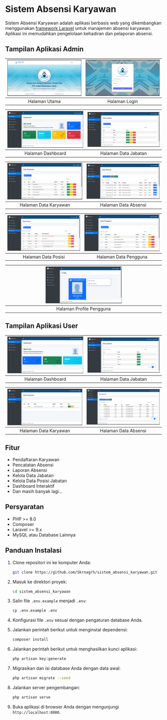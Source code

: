 # Sistem Absensi Karyawan

Sistem Absensi Karyawan adalah aplikasi berbasis web yang dikembangkan menggunakan [framework Laravel](https://laravel.com/) untuk manajemen absensi karyawan. Aplikasi ini memudahkan pengelolaan kehadiran dan pelaporan absensi.

## Tampilan Aplikasi Admin

| <img src="https://github.com/Skrnagrh/sistem_absensi_karyawan/raw/main/public/tampilan/1.png" alt="Tampilan 1" width="100%"> | <img src="https://github.com/Skrnagrh/sistem_absensi_karyawan/raw/main/public/tampilan/2.png" alt="Tampilan 2" width="100%"> |
|:---:|:---:|
| Halaman Utama | Halaman Login |

| <img src="https://github.com/Skrnagrh/sistem_absensi_karyawan/raw/main/public/tampilan/3.png" alt="Tampilan 3" width="100%"> | <img src="https://github.com/Skrnagrh/sistem_absensi_karyawan/raw/main/public/tampilan/4.png" alt="Tampilan 4" width="100%"> |
|:---:|:---:|
| Halaman Dashboard | Halaman Data Jabatan |

| <img src="https://github.com/Skrnagrh/sistem_absensi_karyawan/raw/main/public/tampilan/5.png" alt="Tampilan 1" width="100%"> | <img src="https://github.com/Skrnagrh/sistem_absensi_karyawan/raw/main/public/tampilan/6.png" alt="Tampilan 2" width="100%"> |
|:---:|:---:|
| Halaman Data Karyawan | Halaman Data Absensi |

| <img src="https://github.com/Skrnagrh/sistem_absensi_karyawan/raw/main/public/tampilan/7.png" alt="Tampilan 3" width="100%"> | <img src="https://github.com/Skrnagrh/sistem_absensi_karyawan/raw/main/public/tampilan/8.png" alt="Tampilan 4" width="100%"> |
|:---:|:---:|
| Halaman Data Posisi | Halaman Data Pengguna |

| <img src="https://github.com/Skrnagrh/sistem_absensi_karyawan/raw/main/public/tampilan/9.png" alt="Tampilan 5" width="50%"> |
|:---:|
| Halaman Profile Pengguna |

## Tampilan Aplikasi User

| <img src="https://github.com/Skrnagrh/sistem_absensi_karyawan/raw/main/public/tampilan/10.png" alt="Tampilan 1" width="100%"> | <img src="https://github.com/Skrnagrh/sistem_absensi_karyawan/raw/main/public/tampilan/11.png" alt="Tampilan 2" width="100%"> |
|:---:|:---:|
| Halaman Dashboard | Halaman Data Jabatan |

| <img src="https://github.com/Skrnagrh/sistem_absensi_karyawan/raw/main/public/tampilan/12.png" alt="Tampilan 3" width="100%"> | <img src="https://github.com/Skrnagrh/sistem_absensi_karyawan/raw/main/public/tampilan/13.png" alt="Tampilan 4" width="100%"> |
|:---:|:---:|
| Halaman Data Karyawan | Halaman Data Absensi |

## Fitur

- Pendaftaran Karyawan
- Pencatatan Absensi
- Laporan Absensi
- Kelola Data Jabatan
- Kelola Data Posisi Jabatan
- Dashboard Interaktif
- Dan masih banyak lagi...

## Persyaratan

- PHP >= 8.0
- Composer
- Laravel >= 9.x
- MySQL atau Database Lainnya

## Panduan Instalasi

1. Clone repositori ini ke komputer Anda:

   ```bash
   git clone https://github.com/Skrnagrh/sistem_absensi_karyawan.git
   ```

2. Masuk ke direktori proyek:

   ```bash
   cd sistem_absensi_karyawan
   ```

3. Salin file `.env.example` menjadi `.env`:

   ```bash
   cp .env.example .env
   ```

4. Konfigurasi file `.env` sesuai dengan pengaturan database Anda.

5. Jalankan perintah berikut untuk menginstal dependensi:

   ```bash
   composer install
   ```

6. Jalankan perintah berikut untuk menghasilkan kunci aplikasi:

   ```bash
   php artisan key:generate
   ```

7. Migrasikan dan isi database Anda dengan data awal:

   ```bash
   php artisan migrate --seed
   ```

8. Jalankan server pengembangan:

   ```bash
   php artisan serve
   ```

9. Buka aplikasi di browser Anda dengan mengunjungi `http://localhost:8000`.
